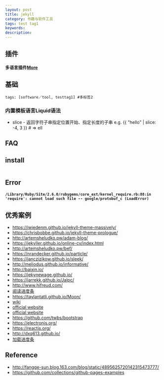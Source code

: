 ```yaml
---
layout: post
title: jekyll
category: 书籍与软件工具
tags: test tag1
keywords:
description: 
---
```


## 插件

#### 多语言插件[More](http://jekyll-langs.liaohuqiu.net/cn/)

## 基础

```
tags: [software／tool, testtag1] #多标签2
```

### 内置模板语言Liquid语法

* slice - 返回字符子串指定位置开始、指定长度的子串 e.g. {{ "hello" | slice: -4, 3 }} # => ell

## FAQ

## install

```MAC
```

## Error

#### `/Library/Ruby/Site/2.6.0/rubygems/core_ext/kernel_require.rb:88:in 'require': cannot load such file -- google/protobuf_c (LoadError)`

## 优秀案例

* <https://iwiedenm.github.io/jekyll-theme-massively/>
* <https://chrisbobbe.github.io/jekyll-theme-prologue/>
* <http://artemsheludko.pw/adam-blog/>
* <https://jekyller.github.io/online-cv/index.html>
* <http://artemsheludko.pw/bef/>
* <https://nrandecker.github.io/particle/>
* <https://janczizikow.github.io/sleek/>
* <http://meliodus.github.io/informative/>
* <http://baixin.io/>
* <https://jekynewage.github.io/>
* <https://jarrekk.github.io/Jalpc/>
* <http://www.hifreud.com/>
* [阅读进度条](http://alexanderussell.org/progress-for-jekyll/)
* <https://taylantatli.github.io/Moon/>
* [wiki](http://idratherbewriting.com/documentation-theme-jekyll/index.html)
* [official website](http://obaez.com/)
* [official website](https://volny.github.io/creative-theme-jekyll/)
* <https://github.com/twbs/bootstrap>
* <https://electronjs.org/>
* <https://reactjs.org/>
* <http://dxq613.github.io/>
* [加载进度条](https://github.com/hehedahhd/hehedahhd.github.io)

## Reference
* <http://fangge-sun.blog.163.com/blog/static/4895625720142315473777/>
* <https://github.com/collections/github-pages-examples>
